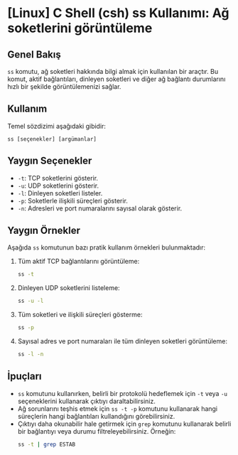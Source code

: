 # [Linux] C Shell (csh) ss Kullanımı: Ağ soketlerini görüntüleme

## Genel Bakış
`ss` komutu, ağ soketleri hakkında bilgi almak için kullanılan bir araçtır. Bu komut, aktif bağlantıları, dinleyen soketleri ve diğer ağ bağlantı durumlarını hızlı bir şekilde görüntülemenizi sağlar.

## Kullanım
Temel sözdizimi aşağıdaki gibidir:
```
ss [seçenekler] [argümanlar]
```

## Yaygın Seçenekler
- `-t`: TCP soketlerini gösterir.
- `-u`: UDP soketlerini gösterir.
- `-l`: Dinleyen soketleri listeler.
- `-p`: Soketlerle ilişkili süreçleri gösterir.
- `-n`: Adresleri ve port numaralarını sayısal olarak gösterir.

## Yaygın Örnekler
Aşağıda `ss` komutunun bazı pratik kullanım örnekleri bulunmaktadır:

1. Tüm aktif TCP bağlantılarını görüntüleme:
   ```bash
   ss -t
   ```

2. Dinleyen UDP soketlerini listeleme:
   ```bash
   ss -u -l
   ```

3. Tüm soketleri ve ilişkili süreçleri gösterme:
   ```bash
   ss -p
   ```

4. Sayısal adres ve port numaraları ile tüm dinleyen soketleri görüntüleme:
   ```bash
   ss -l -n
   ```

## İpuçları
- `ss` komutunu kullanırken, belirli bir protokolü hedeflemek için `-t` veya `-u` seçeneklerini kullanarak çıktıyı daraltabilirsiniz.
- Ağ sorunlarını teşhis etmek için `ss -t -p` komutunu kullanarak hangi süreçlerin hangi bağlantıları kullandığını görebilirsiniz.
- Çıktıyı daha okunabilir hale getirmek için `grep` komutunu kullanarak belirli bir bağlantıyı veya durumu filtreleyebilirsiniz. Örneğin:
  ```bash
  ss -t | grep ESTAB
  ```